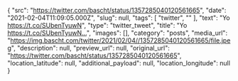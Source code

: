 {
  "src": "https://twitter.com/bascht/status/1357285040120561665",
  "date": "2021-02-04T11:09:05.000Z",
  "slug": null,
  "tags": [
    "twitter",
    ""
  ],
  "text": "Yo https://t.co/SUbenTyuwN",
  "type": "twitter_tweet",
  "title": "Yo https://t.co/SUbenTyuwN…",
  "images": [],
  "category": "posts",
  "media_url": "https://img.bascht.com/twitter/2021/02/04//1357285040120561665/file.jpeg",
  "description": null,
  "preview_url": null,
  "original_url": "https://twitter.com/bascht/status/1357285040120561665",
  "location_latitude": null,
  "additional_payload": null,
  "location_longitude": null
}